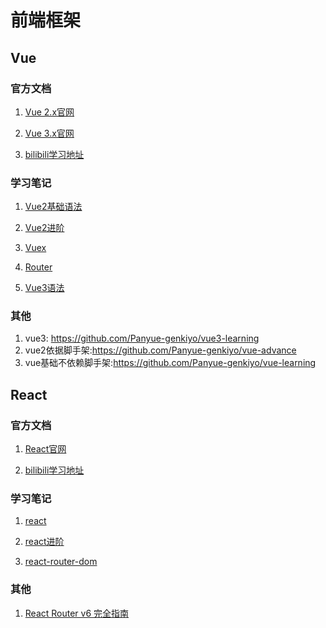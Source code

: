 # 前端框架

## Vue

### 官方文档

1. [Vue 2.x官网](https://v2.cn.vuejs.org/v2/guide/instance.html)

2. [Vue 3.x官网](https://vuejs.org/guide/introduction.html)

3. [bilibili学习地址](https://www.bilibili.com/video/BV1Zy4y1K7SH/?vd_source=8fa24a57424dd09a051454dd9cdf118f)

### 学习笔记

1. [Vue2基础语法](./doc/Vue2基础语法.md)

2. [Vue2进阶](./doc/Vue2进阶.md)

3. [Vuex](./doc/Vuex.md)

4. [Router](./doc/vue-Router.md)

5. [Vue3语法](./doc/Vue3语法.md)

### 其他

1. vue3: https://github.com/Panyue-genkiyo/vue3-learning
2. vue2依据脚手架:https://github.com/Panyue-genkiyo/vue-advance
3. vue基础不依赖脚手架:https://github.com/Panyue-genkiyo/vue-learning

## React

### 官方文档

1. [React官网](https://zh-hans.react.dev/learn#)

2. [bilibili学习地址](https://www.bilibili.com/video/BV1wy4y1D7JT/?vd_source=8fa24a57424dd09a051454dd9cdf118f)

### 学习笔记

1. [react](./doc/react.md)

2. [react进阶](./doc/react进阶.md)

3. [react-router-dom](./doc/react-router-dom.md)


### 其他

1. [React Router v6 完全指南](https://juejin.cn/post/7187199524903845946)
